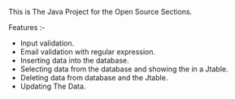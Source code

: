 ﻿This is The Java Project for the Open Source Sections.

Features :-
- Input validation.
- Email validation with regular expression.
- Inserting data into the database.
- Selecting data from the database and showing the in a Jtable.
- Deleting data from database and the Jtable.
- Updating The Data.
